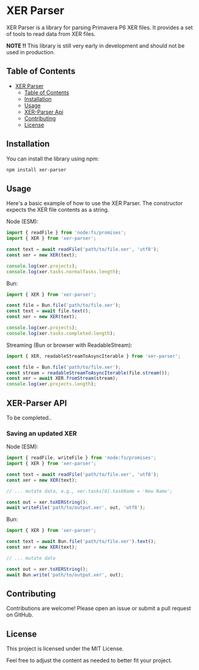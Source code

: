 # XER Parser

XER Parser is a library for parsing Primavera P6 XER files. It provides a set of tools to read data from XER files.

**NOTE !!** This library is still very early in development and should not be used in production.

## Table of Contents

- [XER Parser](#xer-parser)
  - [Table of Contents](#table-of-contents)
  - [Installation](#installation)
  - [Usage](#usage)
  - [XER-Parser Api](#xer-parser-api)
  - [Contributing](#contributing)
  - [License](#license)

## Installation

You can install the library using npm:

```sh
npm install xer-parser
```

## Usage

Here's a basic example of how to use the XER Parser. The constructor expects the XER file contents as a string.

Node (ESM):

```ts
import { readFile } from 'node:fs/promises';
import { XER } from 'xer-parser';

const text = await readFile('path/to/file.xer', 'utf8');
const xer = new XER(text);

console.log(xer.projects);
console.log(xer.tasks.normalTasks.length);
```

Bun:

```ts
import { XER } from 'xer-parser';

const file = Bun.file('path/to/file.xer');
const text = await file.text();
const xer = new XER(text);

console.log(xer.projects);
console.log(xer.tasks.completed.length);
```

Streaming (Bun or browser with ReadableStream):

```ts
import { XER, readableStreamToAsyncIterable } from 'xer-parser';

const file = Bun.file('path/to/file.xer');
const stream = readableStreamToAsyncIterable(file.stream());
const xer = await XER.fromStream(stream);
console.log(xer.projects.length);
```

## XER-Parser API

To be completed..

### Saving an updated XER

Node (ESM):

```ts
import { readFile, writeFile } from 'node:fs/promises';
import { XER } from 'xer-parser';

const text = await readFile('path/to/file.xer', 'utf8');
const xer = new XER(text);

// ... mutate data, e.g., xer.tasks[0].taskName = 'New Name';

const out = xer.toXERString();
await writeFile('path/to/output.xer', out, 'utf8');
```

Bun:

```ts
import { XER } from 'xer-parser';

const text = await Bun.file('path/to/file.xer').text();
const xer = new XER(text);

// ... mutate data

const out = xer.toXERString();
await Bun.write('path/to/output.xer', out);
```

## Contributing

Contributions are welcome! Please open an issue or submit a pull request on GitHub.

## License

This project is licensed under the MIT License.

Feel free to adjust the content as needed to better fit your project.
